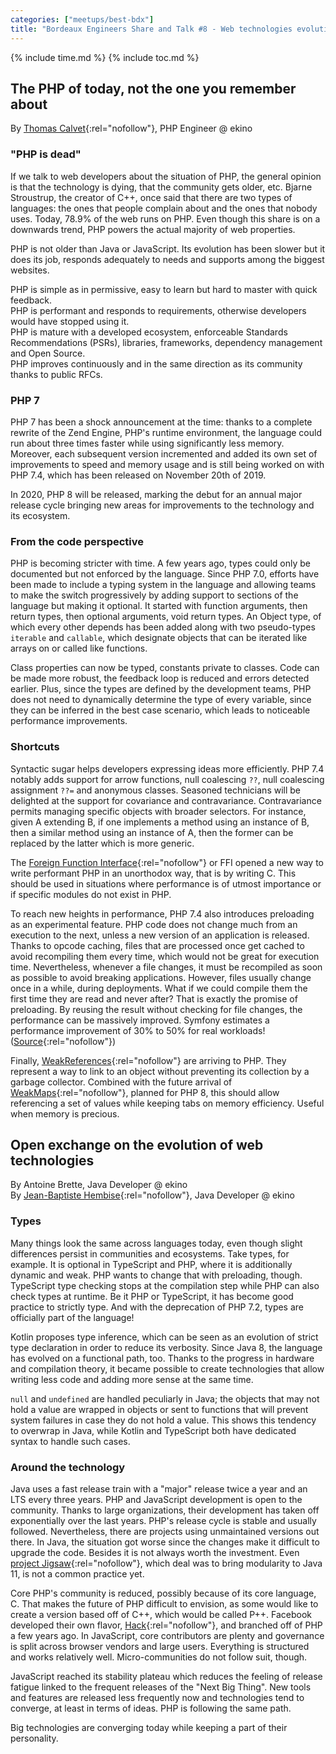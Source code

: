 ```yaml
---
categories: ["meetups/best-bdx"]
title: "Bordeaux Engineers Share and Talk #8 - Web technologies evolution"
---
```


{% include time.md %}
{% include toc.md %}

## The PHP of today, not the one you remember about

By [Thomas Calvet](https://twitter.com/fancyweb_){:rel="nofollow"}, PHP Engineer @ ekino

### "PHP is dead"

If we talk to web developers about the situation of PHP, the general opinion is that the technology is dying, that the
community gets older, etc. Bjarne Stroustrup, the creator of C++, once said that there are two types of languages: the
ones that people complain about and the ones that nobody uses. Today, 78.9% of the web runs on PHP. Even though this
share is on a downwards trend, PHP powers the actual majority of web properties.

PHP is not older than Java or JavaScript. Its evolution has been slower but it does its job, responds adequately to
needs and supports among the biggest websites.

PHP is simple as in permissive, easy to learn but hard to master with quick feedback.  
PHP is performant and responds to requirements, otherwise developers would have stopped using it.  
PHP is mature with a developed ecosystem, enforceable Standards Recommendations (PSRs), libraries, frameworks,
dependency management and Open Source.  
PHP improves continuously and in the same direction as its community thanks to public RFCs.

### PHP 7

PHP 7 has been a shock announcement at the time: thanks to a complete rewrite of the Zend Engine, PHP's runtime
environment, the language could run about three times faster while using significantly less memory. Moreover, each
subsequent version incremented and added its own set of improvements to speed and memory usage and is still being worked
on with PHP 7.4, which has been released on November 20th of 2019.

In 2020, PHP 8 will be released, marking the debut for an annual major release cycle bringing new areas for improvements
to the technology and its ecosystem.

### From the code perspective

PHP is becoming stricter with time. A few years ago, types could only be documented but not enforced by the language.
Since PHP 7.0, efforts have been made to include a typing system in the language and allowing teams to make the switch
progressively by adding support to sections of the language but making it optional. It started with function arguments,
then return types, then optional arguments, void return types. An Object type, of which every other depends has been
added along with two pseudo-types `iterable` and `callable`, which designate objects that can be iterated like arrays on
or called like functions.

Class properties can now be typed, constants private to classes. Code can be made more robust, the feedback loop is
reduced and errors detected earlier. Plus, since the types are defined by the development teams, PHP does not need to
dynamically determine the type of every variable, since they can be inferred in the best case scenario, which leads to
noticeable performance improvements.

### Shortcuts

Syntactic sugar helps developers expressing ideas more efficiently. PHP 7.4 notably adds support for arrow functions,
null coalescing `??`, null coalescing assignment `??=` and anonymous classes. Seasoned technicians will be delighted at
the support for covariance and contravariance. Contravariance permits managing specific objects with broader selectors.
For instance, given A extending B, if one implements a method using an instance of B, then a similar method using an
instance of A, then the former can be replaced by the latter which is more generic.

The [Foreign Function Interface](https://www.php.net/manual/en/book.ffi.php){:rel="nofollow"} or FFI opened a new way to
write performant PHP in an unorthodox way, that is by writing C. This should be used in situations where performance is
of utmost importance or if specific modules do not exist in PHP.

To reach new heights in performance, PHP 7.4 also introduces preloading as an experimental feature. PHP code does not
change much from an execution to the next, unless a new version of an application is released. Thanks to opcode caching,
files that are processed once get cached to avoid recompiling them every time, which would not be great for execution
time. Nevertheless, whenever a file changes, it must be recompiled as soon as possible to avoid breaking applications.
However, files usually change once in a while, during deployments. What if we could compile them the first time they are
read and never after? That is exactly the promise of preloading. By reusing the result without checking for file
changes, the performance can be massively improved. Symfony estimates a performance improvement of 30% to 50% for real
workloads! ([Source](https://symfony.com/blog/new-in-symfony-4-4-preloading-symfony-applications-in-php-7-4){:rel="nofollow"})

Finally, [WeakReferences](https://www.php.net/manual/en/class.weakreference.php){:rel="nofollow"} are arriving to PHP.
They represent a way to link to an object without preventing its collection by a garbage collector. Combined with the
future arrival of [WeakMaps](https://www.php.net/manual/en/class.weakmap.php){:rel="nofollow"}, planned for PHP 8, this
should allow referencing a set of values while keeping tabs on memory efficiency. Useful when memory is precious.


## Open exchange on the evolution of web technologies

By Antoine Brette, Java Developer @ ekino  
By [Jean-Baptiste Hembise](https://twitter.com/HembiseJb){:rel="nofollow"}, Java Developer @ ekino

### Types

Many things look the same across languages today, even though slight differences persist in communities and ecosystems.
Take types, for example. It is optional in TypeScript and PHP, where it is additionally dynamic and weak. PHP wants to
change that with preloading, though. TypeScript type checking stops at the compilation step while PHP can also check
types at runtime. Be it PHP or TypeScript, it has become good practice to strictly type. And with the deprecation of PHP
7.2, types are officially part of the language!

Kotlin proposes type inference, which can be seen as an evolution of strict type declaration in order to reduce its
verbosity. Since Java 8, the language has evolved on a functional path, too. Thanks to the progress in hardware and
compilation theory, it became possible to create technologies that allow writing less code and adding more sense at the
same time.

`null` and `undefined` are handled peculiarly in Java; the objects that may not hold a value are wrapped in objects or
sent to functions that will prevent system failures in case they do not hold a value. This shows this tendency to
overwrap in Java, while Kotlin and TypeScript both have dedicated syntax to handle such cases.

### Around the technology

Java uses a fast release train with a "major" release twice a year and an LTS every three years. PHP and JavaScript
development is open to the community. Thanks to large organizations, their development has taken off exponentially over
the last years. PHP's release cycle is stable and usually followed. Nevertheless, there are projects using unmaintained
versions out there. In Java, the situation got worse since the changes make it difficult to upgrade the code. Besides it
is not always worth the investment. Even [project Jigsaw](https://openjdk.java.net/projects/jigsaw/){:rel="nofollow"},
which deal was to bring modularity to Java 11, is not a common practice yet.

Core PHP's community is reduced, possibly because of its core language, C. That makes the future of PHP difficult to
envision, as some would like to create a version based off of C++, which would be called P++. Facebook developed their
own flavor, [Hack](https://hacklang.org/){:rel="nofollow"}, and branched off of PHP a few years ago. In JavaScript, core
contributors are plenty and governance is split across browser vendors and large users. Everything is structured and
works relatively well. Micro-communities do not follow suit, though.

JavaScript reached its stability plateau which reduces the feeling of release fatigue linked to the frequent releases of
the "Next Big Thing". New tools and features are released less frequently now and technologies tend to converge, at
least in terms of ideas. PHP is following the same path.

Big technologies are converging today while keeping a part of their personality.